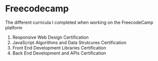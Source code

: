 # Freecodecamp
The different curricula I completed when working on the FreecodeCamp platform
1) Responsive Web Design Certification
2) JavaScript Algorithms and Data Strutcures Certification
3) Front End Development Libraries Certification
4) Back End Development and APIs Certification
